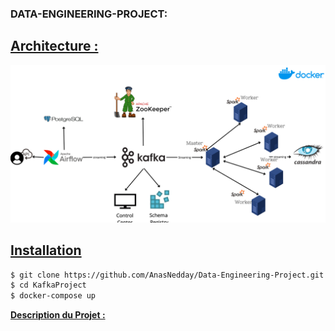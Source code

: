 ### DATA-ENGINEERING-PROJECT: 
## <ins> Architecture : </ins>
![Project architecture](architecture/architecture.png)
## <ins>Installation</ins>
```bash
$ git clone https://github.com/AnasNedday/Data-Engineering-Project.git
$ cd KafkaProject
$ docker-compose up
```
<ins>**Description du Projet :**</ins>



